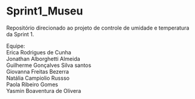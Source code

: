 # Sprint1_Museu
Repositório direcionado ao projeto de controle de umidade e temperatura da Sprint 1.

Equipe:
<br>
Erica Rodrigues de Cunha 
<br>
Jonathan Alborghetti Almeida
<br>
Guilherme Gonçalves Silva santos
<br>
Giovanna Freitas Bezerra
<br>
Natália Campiolio Russso  
Paola Ribeiro  Gomes
<br>
Yasmin Boaventura de Olivera 


